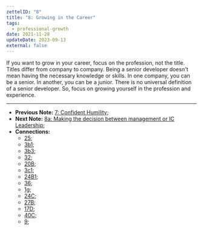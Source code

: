 ```yaml
---
zettelID: "8"
title: "8: Growing in the Career"
tags:
  - professional-growth
date: 2021-11-28
updateDate: 2023-09-13
external: false
---
```


If you want to grow in your career, focus on the profession, not the title. Titles differ from company to company. Being a senior developer doesn't mean having the necessary knowledge or skills. In one company, you can be a senior. In another, you can be a junior. There is no universal definition of a senior developer. So, focus on growing yourself in the profession and experience.

---

- **Previous Note:** [7: Confident Humility](/notes/7/);
- **Next Note:** [8a: Making the decision between management or IC Leadership](/notes/8a/);
- **Connections:**
  - [25](/notes/25/);
  - [3b1](/notes/3b1/);
  - [3b3](/notes/3b3/);
  - [32](/notes/32/);
  - [20B](/notes/20b/);
  - [3c1](/notes/3c1/);
  - [24B1](/notes/24b1/);
  - [36](/notes/36/);
  - [1g](/notes/1g/);
  - [24C](/notes/24c/);
  - [27B](/notes/27b/);
  - [17D](/notes/17d/);
  - [40C](/notes/40c/);
  - [9](/notes/9/);
